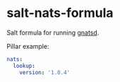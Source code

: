 # salt-nats-formula

Salt formula for running [gnatsd](https://github.com/nats-io/gnatsd).

Pillar example:

```yml
nats:
  lookup:
    version: '1.0.4'
```

